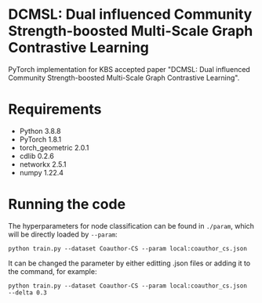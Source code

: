 # DCMSL: Dual influenced Community Strength-boosted Multi-Scale Graph Contrastive Learning

PyTorch implementation for KBS accepted paper "DCMSL: Dual influenced Community Strength-boosted Multi-Scale Graph Contrastive Learning".

# Requirements
* Python 3.8.8
* PyTorch 1.8.1
* torch_geometric 2.0.1
* cdlib 0.2.6
* networkx 2.5.1
* numpy 1.22.4

# Running the code
The hyperparameters for node classification can be found in `./param`, which will be directly loaded by `--param`:

~~~
python train.py --dataset Coauthor-CS --param local:coauthor_cs.json 
~~~

It can be changed the parameter by either editting .json files or adding it to the command, for example:

```shell
python train.py --dataset Coauthor-CS --param local:coauthor_cs.json  --delta 0.3
```
